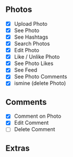 ## Photos

- [x] Upload Photo
- [x] See Photo
- [x] See Hashtags
- [x] Search Photos
- [x] Edit Photo
- [x] Like / Unlike Photo
- [x] See Photo Likes
- [x] See Feed
- [x] See Photo Comments
- [x] ismine (delete Photo)

## Comments

- [x] Comment on Photo
- [x] Edit Comment
- [ ] Delete Comment

## Extras